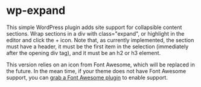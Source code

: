 wp-expand
=========

This simple WordPress plugin adds site support for collapsible content sections. Wrap sections in a div with class="expand", or highlight in the editor and click the  + icon. Note that, as currently implemented, the section must have a header, it must be the first item in the selection (immediately after the opening div tag), and it must be an h2 or h3 element.

This version relies on an icon from Font Awesome, which will be replaced in the future. In the mean time, if your theme does not have Font Awesome support, you can [grab a Font Awesome plugin](http://wordpress.org/plugins/font-awesome/) to enable support.
